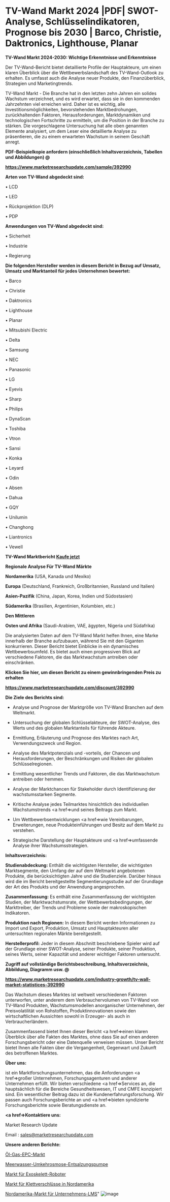 # TV-Wand Markt 2024 |PDF| SWOT-Analyse, Schlüsselindikatoren, Prognose bis 2030 | Barco, Christie, Daktronics, Lighthouse, Planar

<strong>TV-Wand Markt 2024-2030: Wichtige Erkenntnisse und Erkenntnisse</strong>

Der TV-Wand-Bericht bietet detaillierte Profile der Hauptakteure, um einen klaren Überblick über die Wettbewerbslandschaft des TV-Wand-Outlook zu erhalten. Es umfasst auch die Analyse neuer Produkte, den Finanzüberblick, Strategien und Marketingtrends.

TV-Wand Markt - Die Branche hat in den letzten zehn Jahren ein solides Wachstum verzeichnet, und es wird erwartet, dass sie in den kommenden Jahrzehnten viel erreichen wird. Daher ist es wichtig, alle Investitionsmöglichkeiten, bevorstehenden Marktbedrohungen, zurückhaltenden Faktoren, Herausforderungen, Marktdynamiken und technologischen Fortschritte zu ermitteln, um die Position in der Branche zu stärken. Die vorgeschlagene Untersuchung hat alle oben genannten Elemente analysiert, um dem Leser eine detaillierte Analyse zu präsentieren, die zu einem erwarteten Wachstum in seinem Geschäft anregt.



<strong><b>PDF-Beispielkopie anfordern (einschließlich Inhaltsverzeichnis, Tabellen und Abbildungen) @ </b></strong>

<strong><a href=https://www.marketresearchupdate.com/sample/392990>

<strong>https://www.marketresearchupdate.com/sample/392990</u></a></strong></strong>



<strong>Arten von TV-Wand abgedeckt sind:</strong>

• LCD

• LED

• Rückprojektion (DLP)

• PDP



<strong>Anwendungen von TV-Wand abgedeckt sind:</strong>

• Sicherheit

• Industrie

• Regierung



<strong>Die folgenden Hersteller werden in diesem Bericht in Bezug auf Umsatz, Umsatz und Marktanteil für jedes Unternehmen bewertet:</strong>

• Barco

• Christie

• Daktronics

• Lighthouse

• Planar

• Mitsubishi Electric

• Delta

• Samsung

• NEC

• Panasonic

• LG

• Eyevis

• Sharp

• Philips

• DynaScan

• Toshiba

• Vtron

• Sansi

• Konka

• Leyard

• Odin

• Absen

• Dahua

• GQY

• Unilumin

• Changhong

• Liantronics

• Vewell



<strong>TV-Wand Marktbericht <a href=https://www.marketresearchupdate.com/buynow/392990>Kaufe jetzt</a></strong>



<strong>Regionale Analyse Für TV-Wand Märkte</strong>



<strong>Nordamerika</strong> (USA, Kanada und Mexiko)



<strong>Europa</strong> (Deutschland, Frankreich, Großbritannien, Russland und Italien)



<strong>Asien-Pazifik</strong> (China, Japan, Korea, Indien und Südostasien)



<strong>Südamerika</strong> (Brasilien, Argentinien, Kolumbien, etc.)



<strong>Den Mittleren</strong> 

<strong>Osten und Afrika</strong> (Saudi-Arabien, VAE, ägypten, Nigeria und Südafrika)

Die analysierten Daten auf dem TV-Wand Markt helfen Ihnen, eine Marke innerhalb der Branche aufzubauen, während Sie mit den Giganten konkurrieren. Dieser Bericht bietet Einblicke in ein dynamisches Wettbewerbsumfeld. Es bietet auch einen progressiven Blick auf verschiedene Faktoren, die das Marktwachstum antreiben oder einschränken.



<strong>Klicken Sie hier, um diesen Bericht zu einem gewinnbringenden Preis zu erhalten
</strong>

<strong><a href=https://www.marketresearchupdate.com/discount/392990>https://www.marketresearchupdate.com/discount/392990</b></u></strong></a>



<strong>Die Ziele des Berichts sind:</strong>

- Analyse und Prognose der Marktgröße von TV-Wand Branchen auf dem Weltmarkt.

- Untersuchung der globalen Schlüsselakteure, der SWOT-Analyse, des Werts und des globalen Marktanteils für führende Akteure.

- Ermittlung, Erläuterung und Prognose des Marktes nach Art, Verwendungszweck und Region.

- Analyse des Marktpotenzials und -vorteils, der Chancen und Herausforderungen, der Beschränkungen und Risiken der globalen Schlüsselregionen.

- Ermittlung wesentlicher Trends und Faktoren, die das Marktwachstum antreiben oder hemmen.

- Analyse der Marktchancen für Stakeholder durch Identifizierung der wachstumsstarken Segmente.

- Kritische Analyse jedes Teilmarktes hinsichtlich des individuellen Wachstumstrends <a href=>und</a> seines Beitrags zum Markt.

- Um Wettbewerbsentwicklungen <a href=>wie</a> Vereinbarungen, Erweiterungen, neue Produkteinführungen und Besitz auf dem Markt zu verstehen.

- Strategische Darstellung der Hauptakteure und <a href=>umfas</a>sende Analyse ihrer Wachstumsstrategien.



<strong>Inhaltsverzeichnis:</strong>



<strong>Studienabdeckung:</strong> Enthält die wichtigsten Hersteller, die wichtigsten Marktsegmente, den Umfang der auf dem Weltmarkt angebotenen Produkte, die berücksichtigten Jahre und die Studienziele. Darüber hinaus wird die im Bericht bereitgestellte Segmentierungsstudie auf der Grundlage der Art des Produkts und der Anwendung angesprochen.



<strong>Zusammenfassung:</strong> Es enthält eine Zusammenfassung der wichtigsten Studien, der Marktwachstumsrate, der Wettbewerbsbedingungen, der Markttreiber, der Trends und Probleme sowie der makroskopischen Indikatoren.



<strong>Produktion nach Regionen:</strong> In diesem Bericht werden Informationen zu Import und Export, Produktion, Umsatz und Hauptakteuren aller untersuchten regionalen Märkte bereitgestellt.



<strong>Herstellerprofil:</strong> Jeder in diesem Abschnitt beschriebene Spieler wird auf der Grundlage einer SWOT-Analyse, seiner Produkte, seiner Produktion, seines Werts, seiner Kapazität und anderer wichtiger Faktoren untersucht.



<strong><b>Zugriff auf vollständige Berichtsbeschreibung, Inhaltsverzeichnis, Abbildung, Diagramm usw. @ </b></strong>

<strong><a href=https://www.marketresearchupdate.com/industry-growth/tv-wall-market-statistices-392990>https://www.marketresearchupdate.com/industry-growth/tv-wall-market-statistices-392990</a></strong>

Das Wachstum dieses Marktes ist weltweit verschiedenen Faktoren unterworfen, unter anderem dem Verbrauchervolumen von TV-Wand von TV-Wand Produkten, Wachstumsmodellen anorganischer Unternehmen, der Preisvolatilität von Rohstoffen, Produktinnovationen sowie den wirtschaftlichen Aussichten sowohl in Erzeuger- als auch in Verbraucherländern.

Zusammenfassend bietet Ihnen dieser Bericht <a href=>einen</a> klaren Überblick über alle Fakten des Marktes, ohne dass Sie auf einen anderen Forschungsbericht oder eine Datenquelle verweisen müssen. Unser Bericht bietet Ihnen alle Fakten über die Vergangenheit, Gegenwart und Zukunft des betroffenen Marktes.



<strong>Über uns:</strong>

 ist ein Marktforschungsunternehmen, das die Anforderungen <a href=>großer</a> Unternehmen, Forschungsagenturen und anderer Unternehmen erfüllt. Wir bieten verschiedene <a href=>Services</a> an, die hauptsächlich für die Bereiche Gesundheitswesen, IT und CMFE konzipiert sind. Ein wesentlicher Beitrag dazu ist die Kundenerfahrungsforschung. Wir passen auch Forschungsberichte an und <a href=>bieten</a> syndizierte Forschungsberichte sowie Beratungsdienste an.



<strong><a href=>Kontaktiere uns:</a></strong>

Market Research Update

Email : sales@marketresearchupdate.com



<strong>Unsere anderen Berichte:</strong>

<a href=https://www.linkedin.com/pulse/oil-gas-epc-market-2023-trends-new-research>Öl-Gas-EPC-Markt</a>

<a href=https://www.linkedin.com/pulse/seawater-reverse-osmosis-desalination-pump>Meerwasser-Umkehrosmose-Entsalzungspumpe</a>

<a href=https://www.linkedin.com/pulse/exoskeleton-robots-market-outlooks-2023-size>Markt für Exoskelett-Roboter</a>

<a href=https://www.linkedin.com/pulse/north-america-hook-and-loop-fasteners-market>Markt für Klettverschlüsse in Nordamerika</a>

<a href=https://www.linkedin.com/pulse/north-america-corporate-lms-market-2023-2030-sat2f/>Nordamerika-Markt für Unternehmens-LMS</a>"
![image](https://github.com/Gayatrikarjule/Market-Analysis-360/assets/97346546/514df72b-dec8-4741-8058-7556e7a3a7b6)
